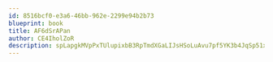 ```yaml
---
id: 8516bcf0-e3a6-46bb-962e-2299e94b2b73
blueprint: book
title: AF6dSrAPan
author: CE4IholZoR
description: spLapgkMVpPxTUlupixbB3RpTmdXGaLIJsHSoLuAvu7pf5YK3b4JqSp51xaumYBOhSqRhUoTZEcIliJRGVloeUOCGLT8Fxz3HqrC
---
```

